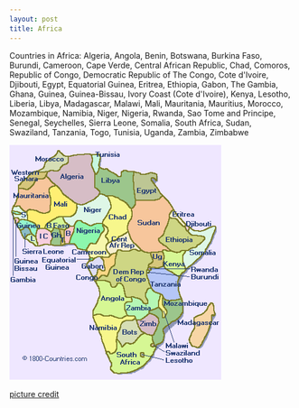 ```yaml
---
layout: post
title: Africa
---
```


Countries in Africa: Algeria, Angola, Benin, Botswana, Burkina Faso, Burundi, Cameroon, Cape Verde, Central African Republic, Chad, Comoros, Republic of Congo, Democratic Republic of The Congo, Cote d'Ivoire, Djibouti, Egypt, Equatorial Guinea, Eritrea, Ethiopia, Gabon, The Gambia, Ghana, Guinea, Guinea-Bissau, Ivory Coast (Cote d'Ivoire), Kenya, Lesotho, Liberia, Libya, Madagascar, Malawi, Mali, Mauritania, Mauritius, Morocco, Mozambique, Namibia, Niger, Nigeria, Rwanda, Sao Tome and Principe, Senegal, Seychelles, Sierra Leone, Somalia, South Africa, Sudan, Swaziland, Tanzania, Togo, Tunisia, Uganda, Zambia, Zimbabwe

![](/img/africa_map.gif "africa_map")

[picture credit](http://www.fullpassport.com/Trip2000/Countries/africa.gif)
